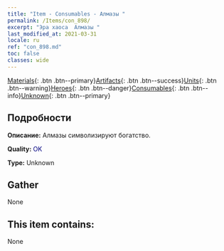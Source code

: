 ```yaml
---
title: "Item - Consumables - Алмазы "
permalink: /Items/con_898/
excerpt: "Эра хаоса  Алмазы "
last_modified_at: 2021-03-31
locale: ru
ref: "con_898.md"
toc: false
classes: wide
---
```

 [Materials](/ru/Items/){: .btn .btn--primary}[Artifacts](/ru/Items/Artifacts/){: .btn .btn--success}[Units](/ru/Items/Units/){: .btn .btn--warning}[Heroes](/ru/Items/Heroes/){: .btn .btn--danger}[Consumables](/ru/Items/Consumables/){: .btn .btn--info}[Unknown](/ru/Items/Unknown/){: .btn .btn--primary}

## Подробности
 **Описание:** Алмазы символизируют богатство.

 **Quality:** <span style="color: #000080">OK</span>

 **Type:** Unknown

## Gather

  None

## This item contains:

  None

